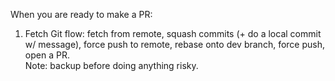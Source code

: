 
When you are ready to make a PR:
1. Fetch
Git flow: fetch from remote, squash commits (+ do a local commit w/ message), force push to remote, rebase onto dev branch, force push, open a PR.  
Note: backup before doing anything risky.